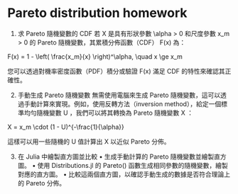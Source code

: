 # Pareto distribution homework


1.	求 Pareto 隨機變數的 CDF
若  X  是具有形狀參數  \alpha > 0  和尺度參數  x_m > 0  的 Pareto 隨機變數，其累積分佈函數（CDF）  F(x)  為：

F(x) = 1 - \left( \frac{x_m}{x} \right)^\alpha, \quad x \ge x_m

您可以透過對機率密度函數（PDF）積分或驗證  F(x)  滿足 CDF 的特性來確認其正確性。


2.	手動生成 Pareto 隨機變數
無需使用電腦來生成 Pareto 隨機變數，這可以透過手動計算來實現。例如，使用反轉方法（inversion method），給定一個標準均勻隨機變數  U ，我們可以將其轉換為 Pareto 隨機變數  X ：

X = x_m \cdot (1 - U)^{-\frac{1}{\alpha}}

這樣可以用一些隨機的  U  值計算出  X  以近似 Pareto 分佈。


3.	在 Julia 中繪製直方圖並比較
	•	生成手動計算的 Pareto 隨機變數並繪製直方圖。
	•	使用 Distributions.jl 的 Pareto() 函數生成相同參數的隨機變數，繪製對應的直方圖。
	•	比較這兩個直方圖，以確認手動生成的數據是否符合理論上的 Pareto 分佈。
